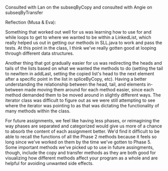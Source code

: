 Consulted with Lan on the subseqByCopy and consulted with Angie on subseqByTransfer

Reflection (Musa & Eva):

Something that worked out well for us was learning how to use for and while loops to get to where we wanted to be within a LinkedList, which really helped us out in getting our methods in SLL.java to work and pass the tests. At this point in the class, I think we've really gotten good at looping through different data structures.

Another thing that got gradually easier for us was redirecting the heads and tails of the lists based on what we wanted the methods to do (setting the tail to newItem in addLast, setting the copied list's head to the next element after a specific point in the list in spliceByCopy, etc). Having a better understanding the relationship between the head, tail, and elements in-between made moving them around for each method easier, since each method demanded them to be moved around in slightly different ways. The iterator class was difficult to figure out as we were still attempting to see where the iterator was pointing to as that was dictating the functionality of many methods within the class.

For future assignments, we feel like having less phases, or reimagining the way phases are separated and categorized would give us more of a chance to absorb the content of each assignment better. We'd find it difficult to be able to recall the functions of all the Phase 2 methods because it feels so long since we've worked on them by the time we've gotten to Phase 5. Some important methods we've picked up to use in future assingments, though, include the copy and transfer methods as they are both good for visualizing how different methods affect your program as a whole and are helpful for avoiding unwanted side effects.